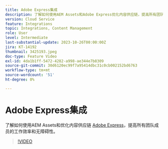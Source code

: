 ```yaml
---
title: Adobe Express集成
description: 了解如何使用AEM Assets和Adobe Express优化内容供应链，提高所有团队成员的工作效率和访问能力。
version: Cloud Service
feature: Integrations
topic: Integrations, Content Management
role: User
level: Intermediate
last-substantial-update: 2023-10-26T00:00:00Z
jira: KT-14192
thumbnail: 3425193.jpeg
doc-type: Feature Video
exl-id: 4da1b1ff-5472-4282-a998-ae344e7b8309
source-git-commit: 30d6120ec99f7a95414dbc31c0cb002152bd6763
workflow-type: tm+mt
source-wordcount: '51'
ht-degree: 0%

---
```


# Adobe Express集成

了解如何使用AEM Assets和优化内容供应链 [Adobe Express](https://www.adobe.com/express/)，提高所有团队成员的工作效率和无障碍性。

>[!VIDEO](https://video.tv.adobe.com/v/3425193/?learn=on)
